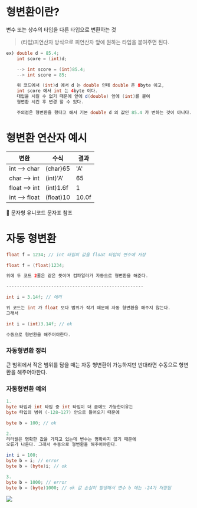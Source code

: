 # 형변환이란?

변수 또는 상수의 타입을 다른 타입으로 변환하는 것

> (타입)피연산자  방식으로 피연산자 앞에 원하는 타입을 붙여주면 된다.

```java
ex) double d = 85.4;
    int score = (int)d;

    --> int score = (int)85.4;
    --> int score = 85;

    위 코드에서 (int)d 에서 d 는 double 인데 double 은 8byte 이고,
    int score 에서 int 는 4byte 이다. 
    대입을 시킬 수 없기 때문에 앞에 d(double) 앞에 (int)를 붙여 
    형변환 시킨 후 변경 할 수 있다.

    주의점은 형변환을 했다고 해서 기본 double d 의 값인 85.4 가 변하는 것이 아니다.
```

# 형변환 연산자 예시
변환|수식|결과|
|------|---|---|
|int --> char|(char)65|'A'|
|char --> int|(int)'A'|65|
|float --> int|(int)1.6f|1|
|int --> float|(float)10|10.0f|

📎 문자형 유니코드 문자표 참조

# 자동 형변환

```java
float f = 1234; // int 타입의 값을 float 타입의 변수에 저장

float f = (float)1234;

위에 두 코드 2줄은 같은 뜻이며 컴파일러가 자동으로 형변환을 해준다.

----------------------------------------------------

int i = 3.14f; // 에러

위 코드는 int 가 float 보다 범위가 작기 때문에 자동 형변환을 해주지 않는다.   
그래서

int i = (int)3.14f; // ok

수동으로 형변환을 해주어야한다.
```

### 자동형변환 정리
큰 범위에서 작은 범위를 담을 때는 자동 형변환이 가능하지만 반대라면 수동으로 형변환을 해주어야한다.

### 자동형변환 예외
```java
1.
byte 타입과 int 타입 중 int 타입이 더 큼에도 가능한이유는 
byte 타입의 범위 (-128~127) 안으로 들어오기 때문에

byte b = 100; // ok 

2.
리터럴은 명확한 값을 가지고 있는데 변수는 명확하지 않기 때문에
오류가 나온다. 그래서 수동으로 형변환을 해주어야한다.

int i = 100;
byte b = i; // error
byte b = (byte)i; // ok

3.
byte b = 1000; // error
byte b = (byte)1000; // ok 값 손실이 발생해서 변수 b 에는 -24가 저장됨
```

![](https://velog.velcdn.com/images/ant0410/post/bebb74f1-e8a4-48f5-8d64-ddad3354624f/image.png)

